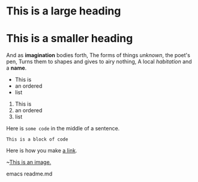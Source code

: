 # This is a large heading
# This is a smaller heading

And as **imagination** bodies forth,
The forms of things *unknown*, the poet's pen,
Turns them to shapes and gives to airy nothing,
A local *habitation* and a **name**.

- This is
- an ordered
- list

1. This is
2. an ordered
3. list

Here is `some code` in the middle of a sentence.

```
This is a block of code
```

Here is how you make [a link](https://www.wikipedia.org/).

~[This is an image.](https://github.com/yihui/xaringan/releases/download/v0.0.2/karl-moustache.jpg)

emacs readme.md